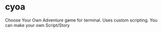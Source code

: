 # cyoa
Choose Your Own Adventure game for terminal. Uses custom scripting. You can make your own Script/Story

